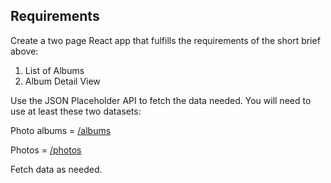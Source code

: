 ## Requirements

Create a two page React app that fulfills the requirements of the short brief above:

1. List of Albums
2. Album Detail View

Use the JSON Placeholder API to fetch the data needed. You will need to use at least these two datasets:

Photo albums = [/albums](https://jsonplaceholder.typicode.com/albums)

Photos = [/photos](https://jsonplaceholder.typicode.com/photos)

Fetch data as needed.
